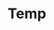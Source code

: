 # Temp
<?php

session_start();

if(isset($_SESSION['counter']))

{

$_SESSION['counter']+=1;

}

else

{

$_SESSION['counter']=1;

}

$msg = "number of visit to this page is:".$_SESSION['counter'];

$msg .= " in this session.";

?>

<html>

<head>

<title>Setting up a PHP session</title>

</head>

<body>

<?php

echo ($msg);

?>

</body>

</html>
